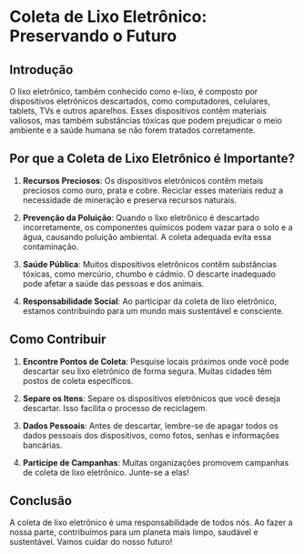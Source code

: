  # Coleta de Lixo Eletrônico: Preservando o Futuro

## Introdução

O lixo eletrônico, também conhecido como e-lixo, é composto por dispositivos eletrônicos descartados, como computadores, celulares, tablets, TVs e outros aparelhos. Esses dispositivos contêm materiais valiosos, mas também substâncias tóxicas que podem prejudicar o meio ambiente e a saúde humana se não forem tratados corretamente.

## Por que a Coleta de Lixo Eletrônico é Importante?

1. **Recursos Preciosos**: Os dispositivos eletrônicos contêm metais preciosos como ouro, prata e cobre. Reciclar esses materiais reduz a necessidade de mineração e preserva recursos naturais.

2. **Prevenção da Poluição**: Quando o lixo eletrônico é descartado incorretamente, os componentes químicos podem vazar para o solo e a água, causando poluição ambiental. A coleta adequada evita essa contaminação.

3. **Saúde Pública**: Muitos dispositivos eletrônicos contêm substâncias tóxicas, como mercúrio, chumbo e cádmio. O descarte inadequado pode afetar a saúde das pessoas e dos animais.

4. **Responsabilidade Social**: Ao participar da coleta de lixo eletrônico, estamos contribuindo para um mundo mais sustentável e consciente.

## Como Contribuir

1. **Encontre Pontos de Coleta**: Pesquise locais próximos onde você pode descartar seu lixo eletrônico de forma segura. Muitas cidades têm postos de coleta específicos.

2. **Separe os Itens**: Separe os dispositivos eletrônicos que você deseja descartar. Isso facilita o processo de reciclagem.

3. **Dados Pessoais**: Antes de descartar, lembre-se de apagar todos os dados pessoais dos dispositivos, como fotos, senhas e informações bancárias.

4. **Participe de Campanhas**: Muitas organizações promovem campanhas de coleta de lixo eletrônico. Junte-se a elas!

## Conclusão

A coleta de lixo eletrônico é uma responsabilidade de todos nós. Ao fazer a nossa parte, contribuímos para um planeta mais limpo, saudável e sustentável. Vamos cuidar do nosso futuro!
